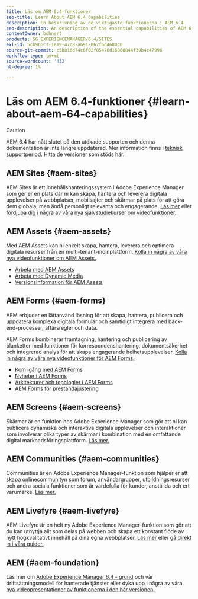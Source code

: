 ```yaml
---
title: Läs om AEM 6.4-funktioner
seo-title: Learn About AEM 6.4 Capabilities
description: En beskrivning av de viktigaste funktionerna i AEM 6.4
seo-description: An description of the essential capabilities of AEM 6.4
contentOwner: bohnert
products: SG_EXPERIENCEMANAGER/6.4/SITES
exl-id: 5cb966c3-1e19-47c8-a691-067f6d4680c0
source-git-commit: c5b816d74c6f02f85476d16868844f39b4c47996
workflow-type: tm+mt
source-wordcount: '432'
ht-degree: 1%

---
```


# Läs om AEM 6.4-funktioner {#learn-about-aem-64-capabilities}

>[!CAUTION]
>
>AEM 6.4 har nått slutet på den utökade supporten och denna dokumentation är inte längre uppdaterad. Mer information finns i [teknisk supportperiod](https://helpx.adobe.com/support/programs/eol-matrix.html). Hitta de versioner som stöds [här](https://experienceleague.adobe.com/docs/).

## AEM Sites {#aem-sites}

AEM Sites är ett innehållshanteringssystem i Adobe Experience Manager som ger er en plats där ni kan skapa, hantera och leverera digitala upplevelser på webbplatser, mobilsajter och skärmar på plats för att göra dem globala, men ändå personligt relevanta och engagerande. [Läs mer](https://business.adobe.com/products/experience-manager/sites/web-content-management.html) eller [fördjupa dig i några av våra nya självstudiekurser om videofunktioner.](https://experienceleague.adobe.com/docs/experience-manager-learn/sites/overview.html)

## AEM Assets {#aem-assets}

Med AEM Assets kan ni enkelt skapa, hantera, leverera och optimera digitala resurser från en multi-tenant-molnplattform. [Kolla in några av våra nya videofunktioner om AEM Assets.](https://experienceleague.adobe.com/docs/experience-manager-learn/assets/overview.html)

* [Arbeta med AEM Assets](/help/assets/managing-assets-touch-ui.md)
* [Arbeta med Dynamic Media](/help/assets/dynamic-media.md)
* [Versionsinformation för AEM Assets](/help/release-notes/assets.md)

## AEM Forms {#aem-forms}

AEM erbjuder en lättanvänd lösning för att skapa, hantera, publicera och uppdatera komplexa digitala formulär och samtidigt integrera med back-end-processer, affärsregler och data.

AEM Forms kombinerar framtagning, hantering och publicering av blanketter med funktioner för korrespondenshantering, dokumentsäkerhet och integrerad analys för att skapa engagerande helhetsupplevelser. [Kolla in några av våra nya videofunktioner för AEM Forms.](https://experienceleague.adobe.com/docs/experience-manager-learn/forms/overview.html)

* [Kom igång med AEM Forms](/help/forms/using/introduction-aem-forms.md)
* [Nyheter i AEM Forms](/help/forms/using/whats-new.md)
* [Arkitekturer och topologier i AEM Forms](/help/forms/using/aem-forms-architecture-deployment.md)
* [AEM Forms för prestandajustering](/help/forms/using/performance-tuning-aem-forms.md)

## AEM Screens {#aem-screens}

Skärmar är en funktion hos Adobe Experience Manager som gör att ni kan publicera dynamiska och interaktiva digitala upplevelser och interaktioner som involverar olika typer av skärmar i kombination med en omfattande digital marknadsföringsplattform.  [Läs mer.](https://experienceleague.adobe.com/docs/experience-manager-screens/user-guide/aem-screens-introduction.html)

## AEM Communities {#aem-communities}

Communities är en Adobe Experience Manager-funktion som hjälper er att skapa onlinecommunityn som forum, användargrupper, utbildningsresurser och andra sociala funktioner som är värdefulla för kunder, anställda och ert varumärke. [Läs mer.](https://business.adobe.com/products/experience-manager/sites/aem-sites.html)

## AEM Livefyre {#aem-livefyre}

AEM Livefyre är en helt ny Adobe Experience Manager-funktion som gör att du kan utnyttja allt som delas på webben och skapa ett konstant flöde av nytt högkvalitativt innehåll på dina egna webbplatser. [Läs mer](https://business.adobe.com/products/experience-manager/sites/aem-sites.html) eller [gå direkt in i våra guider.](https://experienceleague.adobe.com/docs/livefyre/implementation/home.html)

## AEM {#aem-foundation}

Läs mer om [Adobe Experience Manager 6.4 - grund](/help/sites-deploying/home.md) och vår driftsättningsmodell för hanterade tjänster eller dyka upp i några av våra [nya videopresentationer av funktionerna i den här versionen.](https://experienceleague.adobe.com/docs/experience-manager-learn/sites/overview.html)

